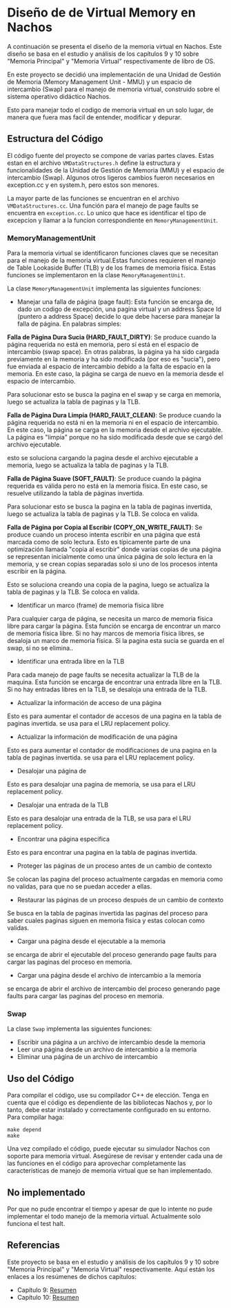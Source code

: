 # Diseño de de Virtual Memory en Nachos

A continuación se presenta el diseño de la memoria virtual en Nachos. Este diseño se basa en el estudio y análisis de los capítulos 9 y 10 sobre "Memoria Principal" y "Memoria Virtual" respectivamente de libro de OS. 

En este proyecto se decidió una implementación de una Unidad de Gestión de Memoria (Memory Management Unit - MMU) y un espacio de intercambio (Swap) para el manejo de memoria virtual, construido sobre el sistema operativo didáctico Nachos.

Esto para manejar todo el codigo de memoria virtual en un solo lugar, de manera que fuera mas facil de entender, modificar y depurar.

## Estructura del Código

El código fuente del proyecto se compone de varias partes claves. Estas estan en el archivo `VMDataStructures.h` define la estructura y funcionalidades de la Unidad de Gestión de Memoria (MMU) y el espacio de intercambio (Swap). Algunos otros ligeros cambios fueron necesarios en exception.cc y en system.h, pero estos son menores.

La mayor parte de las funciones se encuentran en el archivo `VMDataStructures.cc`. Una función para el manejo de page faults se encuentra en `exception.cc`. Lo unico que hace es identificar el tipo de excepcion y llamar a la funcion correspondiente en `MemoryManagementUnit`.

### MemoryManagementUnit

Para la memoria virtual se identificaron funciones claves que se necesitan para el manejo de la memoria virtual.Estas funciones requieren el manejo de Table Lookaside Buffer (TLB) y de los frames de memoria física.
Estas funciones se implementaron en la clase `MemoryManagementUnit`.

La clase `MemoryManagementUnit` implementa las siguientes funciones:

- Manejar una falla de página (page fault):
Esta función se encarga de, dado un codigo de excepción, una pagina virtual y un address Space Id (puntero a address Space)
decide lo que debe hacerse para manejar la falla de página. En palabras simples:

**Falla de Página Dura Sucia (HARD_FAULT_DIRTY)**: Se produce cuando la página requerida no está en memoria, pero sí está en el espacio de intercambio (swap space). En otras palabras, la página ya ha sido cargada previamente en la memoria y ha sido modificada (por eso es "sucia"), pero fue enviada al espacio de intercambio debido a la falta de espacio en la memoria. En este caso, la página se carga de nuevo en la memoria desde el espacio de intercambio.

Para solucionar esto se busca la pagina en el swap y se carga en memoria, luego se actualiza la tabla de paginas y la TLB.

**Falla de Página Dura Limpia (HARD_FAULT_CLEAN)**: Se produce cuando la página requerida no está ni en la memoria ni en el espacio de intercambio. En este caso, la página se carga en la memoria desde el archivo ejecutable. La página es "limpia" porque no ha sido modificada desde que se cargó del archivo ejecutable.

esto se soluciona cargando la pagina desde el archivo ejecutable a memoria, luego se actualiza la tabla de paginas y la TLB.

**Falla de Página Suave (SOFT_FAULT)**: Se produce cuando la página requerida es válida pero no está en la memoria física. En este caso, se resuelve utilizando la tabla de páginas invertida.

Para solucionar esto se busca la pagina en la tabla de paginas invertida, luego se actualiza la tabla de paginas y la TLB. Se coloca en valida.

**Falla de Página por Copia al Escribir (COPY_ON_WRITE_FAULT)**: Se produce cuando un proceso intenta escribir en una página que está marcada como de solo lectura. Esto es típicamente parte de una optimización llamada "copia al escribir" donde varias copias de una página se representan inicialmente como una única página de solo lectura en la memoria, y se crean copias separadas solo si uno de los procesos intenta escribir en la página. 

Esto se soluciona creando una copia de la pagina, luego se actualiza la tabla de paginas y la TLB. Se coloca en valida.

- Identificar un marco (frame) de memoria física libre

Para cualquier carga de página, se necesita un marco de memoria física libre para cargar la página. Esta función se encarga de encontrar un marco de memoria física libre. Si no hay marcos de memoria física libres, se desaloja un marco de memoria física. Si la
pagina esta sucia se guarda en el swap, si no se elimina..

- Identificar una entrada libre en la TLB


Para cada manejo de page faults se necesita actualizar la TLB de la maquina. Esta función se encarga de encontrar una entrada libre en la TLB. Si no hay entradas libres en la TLB, se desaloja una entrada de la TLB.

- Actualizar la información de acceso de una página


Esto es para aumentar el contador de accesos de una pagina en la tabla de paginas invertida.
se usa para el LRU replacement policy.

- Actualizar la información de modificación de una página


Esto es para aumentar el contador de modificaciones de una pagina en la tabla de paginas invertida.
se usa para el LRU replacement policy.

- Desalojar una página de 


Esto es para desalojar una pagina de memoria, se usa para el LRU replacement policy.

- Desalojar una entrada de la TLB


Esto es para desalojar una entrada de la TLB, se usa para el LRU replacement policy.

- Encontrar una página específica


Esto es para encontrar una pagina en la tabla de paginas invertida.

- Proteger las páginas de un proceso antes de un cambio de contexto

Se colocan las pagina del proceso actualmente cargadas en memoria como no validas, para que no se puedan acceder a ellas.

- Restaurar las páginas de un proceso después de un cambio de contexto


Se busca en la tabla de paginas invertida las paginas del proceso para saber cuales paginas siguen en memoria fisica y estas colocan como validas.

- Cargar una página desde el ejecutable a la memoria

se encarga de abrir el ejecutable del proceso generando page faults para cargar las paginas del proceso en memoria.

- Cargar una página desde el archivo de intercambio a la memoria

se encarga de abrir el archivo de intercambio del proceso generando page faults para cargar las paginas del proceso en memoria.


### Swap

La clase `Swap` implementa las siguientes funciones:

- Escribir una página a un archivo de intercambio desde la memoria
- Leer una página desde un archivo de intercambio a la memoria
- Eliminar una página de un archivo de intercambio

## Uso del Código

Para compilar el código, use su compilador C++ de elección. Tenga en cuenta que el código es dependiente de las bibliotecas Nachos y, por lo tanto, debe estar instalado y correctamente configurado en su entorno. Para compilar haga:

```
make depend
make
```

Una vez compilado el código, puede ejecutar su simulador Nachos con soporte para memoria virtual. Asegúrese de revisar y entender cada una de las funciones en el código para aprovechar completamente las características de manejo de memoria virtual que se han implementado.

## No implementado

Por que no pude encontrar el tiempo y apesar de que lo intente no pude implementar el todo manejo de la memoria virtual. Actualmente solo funciona el test halt.

## Referencias

Este proyecto se basa en el estudio y análisis de los capítulos 9 y 10 sobre "Memoria Principal" y "Memoria Virtual" respectivamente. Aquí están los enlaces a los resúmenes de dichos capítulos:

- Capítulo 9: [Resumen](https://docs.google.com/document/d/1bz3pGqLm4JYFTQE4Bbb_mA-pSNJdsl-C4GBYVsRicgE/edit?usp=sharing)
- Capítulo 10: [Resumen](https://docs.google.com/document/d/1blfbwG5GN8eIenkpId_QIAN9cdTTlzlnfL06auq8ghs/edit?usp=sharing)

